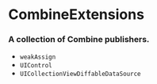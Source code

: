 # CombineExtensions

### A collection of Combine publishers.

* `weakAssign`
* `UIControl`
* `UICollectionViewDiffableDataSource`
